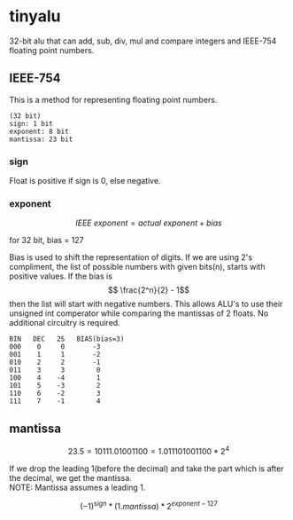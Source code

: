 # tinyalu

32-bit alu that can add, sub, div, mul and compare integers and IEEE-754 floating point numbers.

## IEEE-754

This is a method for representing floating point numbers.

```
(32 bit)
sign: 1 bit
exponent: 8 bit
mantissa: 23 bit
```

### sign
Float is positive if sign is 0, else negative.

### exponent

$$
IEEE\:exponent = actual\:exponent + bias
$$

for 32 bit, bias = 127

Bias is used to shift the representation of digits. If we are using 2's compliment, the list of possible numbers with given bits(n), starts with positive values. If the bias is $$ \frac{2^n}{2} - 1$$ then the list will start with negative numbers. This allows ALU's to use their unsigned int comperator while comparing the mantissas of 2 floats. No additional circuitry is required.

```
BIN   DEC   2S   BIAS(bias=3)
000    0     0       -3
001    1     1       -2
010    2     2       -1
011    3     3        0
100    4    -4        1
101    5    -3        2
110    6    -2        3
111    7    -1        4
```

## mantissa

$$
    23.5 = 10111.01001100
         = 1.011101001100 * 2^4
$$

If we drop the leading 1(before the decimal) and take the part which is after the decimal, we get the mantissa.<br>
NOTE: Mantissa assumes a leading 1.

$$
    (-1)^{sign}*(1.mantissa)*2^{exponent-127}
$$